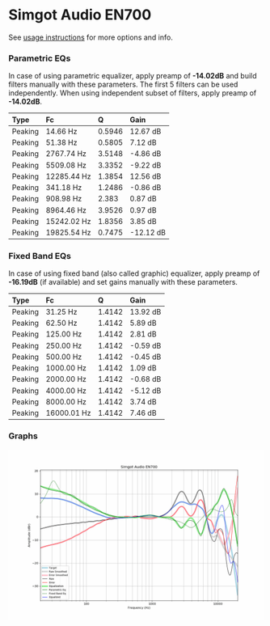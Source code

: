 # Simgot Audio EN700
See [usage instructions](https://github.com/jaakkopasanen/AutoEq#usage) for more options and info.

### Parametric EQs
In case of using parametric equalizer, apply preamp of **-14.02dB** and build filters manually
with these parameters. The first 5 filters can be used independently.
When using independent subset of filters, apply preamp of **-14.02dB**.

| Type    | Fc          |      Q | Gain      |
|:--------|:------------|:-------|:----------|
| Peaking | 14.66 Hz    | 0.5946 | 12.67 dB  |
| Peaking | 51.38 Hz    | 0.5805 | 7.12 dB   |
| Peaking | 2767.74 Hz  | 3.5148 | -4.86 dB  |
| Peaking | 5509.08 Hz  | 3.3352 | -9.22 dB  |
| Peaking | 12285.44 Hz | 1.3854 | 12.56 dB  |
| Peaking | 341.18 Hz   | 1.2486 | -0.86 dB  |
| Peaking | 908.98 Hz   | 2.383  | 0.87 dB   |
| Peaking | 8964.46 Hz  | 3.9526 | 0.97 dB   |
| Peaking | 15242.02 Hz | 1.8356 | 3.85 dB   |
| Peaking | 19825.54 Hz | 0.7475 | -12.12 dB |

### Fixed Band EQs
In case of using fixed band (also called graphic) equalizer, apply preamp of **-16.19dB**
(if available) and set gains manually with these parameters.

| Type    | Fc          |      Q | Gain     |
|:--------|:------------|:-------|:---------|
| Peaking | 31.25 Hz    | 1.4142 | 13.92 dB |
| Peaking | 62.50 Hz    | 1.4142 | 5.89 dB  |
| Peaking | 125.00 Hz   | 1.4142 | 2.81 dB  |
| Peaking | 250.00 Hz   | 1.4142 | -0.59 dB |
| Peaking | 500.00 Hz   | 1.4142 | -0.45 dB |
| Peaking | 1000.00 Hz  | 1.4142 | 1.09 dB  |
| Peaking | 2000.00 Hz  | 1.4142 | -0.68 dB |
| Peaking | 4000.00 Hz  | 1.4142 | -5.12 dB |
| Peaking | 8000.00 Hz  | 1.4142 | 3.74 dB  |
| Peaking | 16000.01 Hz | 1.4142 | 7.46 dB  |

### Graphs
![](./Simgot%20Audio%20EN700.png)
